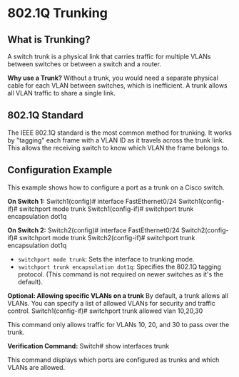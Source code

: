 # 802.1Q Trunking

## What is Trunking?
A switch trunk is a physical link that carries traffic for multiple VLANs between switches or between a switch and a router.

**Why use a Trunk?**
Without a trunk, you would need a separate physical cable for each VLAN between switches, which is inefficient. A trunk allows all VLAN traffic to share a single link.

## 802.1Q Standard
The IEEE 802.1Q standard is the most common method for trunking. It works by "tagging" each frame with a VLAN ID as it travels across the trunk link. This allows the receiving switch to know which VLAN the frame belongs to.

## Configuration Example
This example shows how to configure a port as a trunk on a Cisco switch.

**On Switch 1:**
Switch1(config)# interface FastEthernet0/24
Switch1(config-if)# switchport mode trunk
Switch1(config-if)# switchport trunk encapsulation dot1q


**On Switch 2:**
Switch2(config)# interface FastEthernet0/24
Switch2(config-if)# switchport mode trunk
Switch2(config-if)# switchport trunk encapsulation dot1q

- `switchport mode trunk`: Sets the interface to trunking mode.
- `switchport trunk encapsulation dot1q`: Specifies the 802.1Q tagging protocol. (This command is not required on newer switches as it's the default).

**Optional: Allowing specific VLANs on a trunk**
By default, a trunk allows all VLANs. You can specify a list of allowed VLANs for security and traffic control.
Switch1(config-if)# switchport trunk allowed vlan 10,20,30

This command only allows traffic for VLANs 10, 20, and 30 to pass over the trunk.

**Verification Command:**
Switch# show interfaces trunk

This command displays which ports are configured as trunks and which VLANs are allowed.
